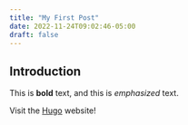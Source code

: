 ```yaml
---
title: "My First Post"
date: 2022-11-24T09:02:46-05:00
draft: false
---
```


## Introduction

This is **bold** text, and this is *emphasized* text.

Visit the [Hugo](https://gohugo.io) website!
